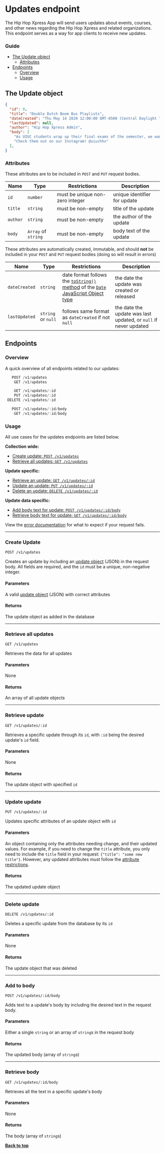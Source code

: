 # Updates endpoint
The Hip Hop Xpress App will send users updates about events, courses, and other news regarding the Hip Hop Xpress and related organizations. This endpoint serves as a way for app clients to receive new updates.

### Guide
* [The Update object](#the-update-object)
  * [Attributes](#attributes)
* [Endpoints](#endpoints)
  * [Overview](#overview)
  * [Usage](#usage)

## The Update object
```json
{
  "id": 0,
  "title": "Double Dutch Boom Bus Playlists",
  "dateCreated": "Thu May 14 2020 12:00:00 GMT-0500 (Central Daylight Time)",
  "lastUpdated": null,
  "author": "Hip Hop Xpress Admin",
  "body": [
    "As UIUC students wrap up their final exams of the semester, we want...",
    "Check them out on our Instagram! @uiuchhx"
  ],
}
```

### Attributes

These attributes are to be included in `POST` and `PUT` request bodies.

Name | Type | Restrictions | Description
-|-|-|-
`id` | `number` | must be unique non-zero integer | unique identifier for update
`title` | `string` | must be non-empty | title of the update
`author` | `string` | must be non-empty | the author of the update
`body` | `Array` of `string` | must be non-empty | body text of the update


These attributes are automatically created, immutable, and should **not** be included in your `POST` and `PUT` request bodies (doing so will result in errors)

Name | Type | Restrictions | Description
-|-|-|-
`dateCreated` | `string` | date format follows the [`toString()` method](https://developer.mozilla.org/en-US/docs/Web/JavaScript/Reference/Global_Objects/Date/toString) of the [`Date` JavaScript Object type](https://developer.mozilla.org/en-US/docs/Web/JavaScript/Reference/Global_Objects/Date) | the date the update was created or released
`lastUpdated` | `string` or `null` | follows same format as `dateCreated` if not `null` | the date the update was last updated, or `null` if never updated


## Endpoints

### Overview
A quick overview of all endpoints related to our updates:

```javascript
   POST /v1/updates
    GET /v1/updates

    GET /v1/updates/:id
    PUT /v1/updates/:id
 DELETE /v1/updates/:id

   POST /v1/updates/:id/body
    GET /v1/updates/:id/body
```

### Usage
All use cases for the updates endpoints are listed below.

**Collection wide:**
* [Create update: `POST /v1/updates`](#create-update)
* [Retrieve all updates: `GET /v1/updates`](#retrieve-all-updates)

**Update specific:**
* [Retrieve an update: `GET /v1/updates/:id`](#retrieve-update)
* [Update an update: `PUT /v1/updates/:id`](#update-update)
* [Delete an update: `DELETE /v1/updates/:id`](#delete-update)

**Update data specific:**
* [Add body text for update: `POST /v1/updates/:id/body`](#add-to-body)
* [Retrieve body text for update: `GET /v1/updates/:id/body`](#retrieve-body)

View the [error documentation](errors) for what to expect if your request fails.

---

### Create Update
`POST /v1/updates`

Creates an update by including an [update object](#the-update-object) (JSON) in the request body. All fields are required, and the `id` must be a unique, non-negative integer.

#### Parameters
A valid [update object](#the-update-object) (JSON) with correct attributes

#### Returns
The update object as added in the database

---

### Retrieve all updates
`GET /v1/updates`

Retrieves the data for all updates

#### Parameters
None

#### Returns
An array of all update objects

---

### Retrieve update
`GET /v1/updates/:id`

Retrieves a specific update through its `id`, with `:id` being the desired update's `id` field.

#### Parameters
None

#### Returns
The update object with specified `id`

---

### Update update
`PUT /v1/updates/:id`

Updates specific attributes of an update object with `id`

#### Parameters
An object containing only the attributes needing change, and their updated values. For example, if you need to change the `title` attribute, you only need to include the `title` field in your request: `{"title": "some new title"}`. However, any updated attributes must follow the [attribute restrictions](#attributes).

#### Returns
The updated update object

---

### Delete update
`DELETE /v1/updates/:id`

Deletes a specific update from the database by its `id`

#### Parameters
None

#### Returns
The update object that was deleted

---

### Add to body
`POST /v1/updates/:id/body`

Adds text to a update's body by including the desired text in the request body.

#### Parameters
Either a single `string` or an array of `string`s in the request body

#### Returns
The updated body (array of `string`s)

---

### Retrieve body
`GET /v1/updates/:id/body`

Retrieves all the text in a specific update's body

#### Parameters
None

#### Returns
The body (array of `string`s)

[**Back to top**](#updates-endpoint)
